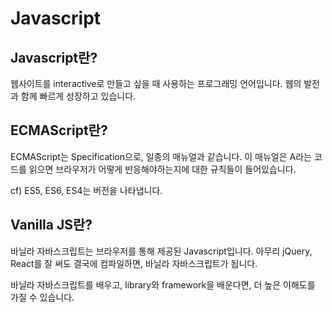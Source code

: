 # Javascript

## Javascript란?

웹사이트를 interactive로 만들고 싶을 때 사용하는 프로그래밍 언어입니다. 웹의 발전과 함께 빠르게 성장하고 있습니다.

## ECMAScript란?

ECMAScript는 Specification으로, 일종의 매뉴얼과 같습니다. 이 매뉴얼은 A라는 코드를 읽으면 브라우저가 어떻게 반응해야하는지에 대한 규칙들이 들어있습니다.

cf) ES5, ES6, ES4는 버전을 나타냅니다.

## Vanilla JS란?

바닐라 자바스크립트는 브라우저를 통해 제공된 Javascript입니다. 아무리 jQuery, React를 잘 써도 결국에 컴파일하면, 바닐라 자바스크립트가 됩니다.

바닐라 자바스크립트를 배우고, library와 framework을 배운다면, 더 높은 이해도를 가질 수 있습니다.
